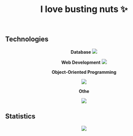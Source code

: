 <h1 align="center">I love busting nuts ✨</h1>
<br>


<h2>Technologies</h2>
<div align="center">
<b>Database</b>
<img src="https://skillicons.dev/icons?i=mysql"/>

<b>Web Development</b>
<img src="https://skillicons.dev/icons?i=html,css,js,nodejs"/>

<b>Object-Oriented Programming</b>

<img src="https://skillicons.dev/icons?i=cs"/>

<b>Othe</b>

<img src="https://skillicons.dev/icons?i=java"/>


</div>


## Statistics
<div align="center">
<img src="http://github-profile-summary-cards.vercel.app/api/cards/profile-details?username=deltagamingch&theme=tokyonight"/>
</div>
